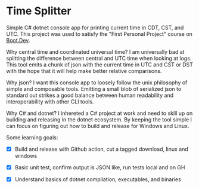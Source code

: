 # Time Splitter

Simple C# dotnet console app for printing current time in CDT, CST, and UTC. This project was used to satisfy the "First Personal Project" course on [Boot.Dev](https://www.boot.dev/).

Why central time and coordinated universal time? I am universally bad at splitting the difference between central and UTC time when looking at logs. This tool emits a chunk of json with the current time in UTC and CST or DST with the hope that it will help make better relative comparisons.

Why json? I want this console app to loosely follow the unix philosophy of simple and composable tools. Emitting a small blob of serialized json to standard out strikes a good balance between human readability and interoperability with other CLI tools.

Why C# and dotnet? I inhereted a C# project at work and need to skill up on building and releasing in the dotnet ecosystem. By keeping the tool simple I can focus on figuring out how to build and release for Windows and Linux.


Some learning goals:
- [x] Build and release with Github action, cut a tagged download, linux and windows
- [x] Basic unit test, confirm output is JSON like, run tests local and on GH
- [x] Understand basics of dotnet compilation, executables, and binaries


